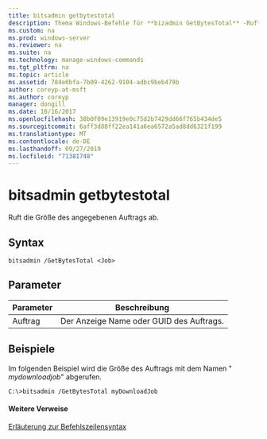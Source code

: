 ```yaml
---
title: bitsadmin getbytestotal
description: Thema Windows-Befehle für **bizadmin GetBytesTotal** -Ruft die Größe des angegebenen Auftrags ab.
ms.custom: na
ms.prod: windows-server
ms.reviewer: na
ms.suite: na
ms.technology: manage-windows-commands
ms.tgt_pltfrm: na
ms.topic: article
ms.assetid: 784e0bfa-7b09-4262-9104-adbc9beb479b
author: coreyp-at-msft
ms.author: coreyp
manager: dongill
ms.date: 10/16/2017
ms.openlocfilehash: 38b0f09e13919e0c75d2b7429dd66f765b434de5
ms.sourcegitcommit: 6aff3d88ff22ea141a6ea6572a5ad8dd6321f199
ms.translationtype: MT
ms.contentlocale: de-DE
ms.lasthandoff: 09/27/2019
ms.locfileid: "71381748"
---
```

# <a name="bitsadmin-getbytestotal"></a>bitsadmin getbytestotal



Ruft die Größe des angegebenen Auftrags ab.

## <a name="syntax"></a>Syntax

```
bitsadmin /GetBytesTotal <Job>
```

## <a name="parameters"></a>Parameter

|Parameter|Beschreibung|
|---------|-----------|
|Auftrag|Der Anzeige Name oder GUID des Auftrags.|

## <a name="BKMK_examples"></a>Beispiele

Im folgenden Beispiel wird die Größe des Auftrags mit dem Namen " *mydownloadjob*" abgerufen.
```
C:\>bitsadmin /GetBytesTotal myDownloadJob
```

#### <a name="additional-references"></a>Weitere Verweise

[Erläuterung zur Befehlszeilensyntax](command-line-syntax-key.md)